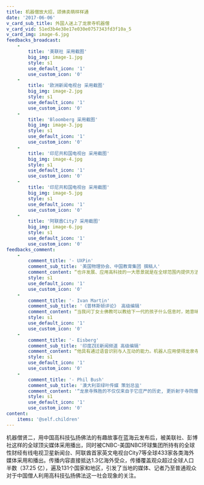 ```yaml
---
title: 机器僧放大招，颂佛卖萌样样通
date: '2017-06-06'
v_card_sub_title: 外国人迷上了龙泉寺机器僧
v_card_vid: 51ed3b4e38e17e030e0757343fd3f10a_5
v_card_img: image-6.jpg
feedbacks_broadcast:
    -
        title: '美联社 采用截图'
        big_img: image-1.jpg
        style: s1
        use_default_icon: '1'
        use_custom_icon: '0'
    -
        title: '欧洲新闻电视台 采用截图'
        big_img: image-2.jpg
        style: s1
        use_default_icon: '1'
        use_custom_icon: '0'
    -
        title: 'Bloomberg 采用截图'
        big_img: image-3.jpg
        style: s1
        use_default_icon: '1'
        use_custom_icon: '0'
    -
        title: '印尼共和国电视台 采用截图'
        big_img: image-4.jpg
        style: s1
        use_default_icon: '1'
        use_custom_icon: '0'
    -
        title: '印尼共和国电视台 采用截图'
        big_img: image-5.jpg
        style: s1
        use_default_icon: '1'
        use_custom_icon: '0'
    -
        title: '阿联酋City7 采用截图'
        big_img: image-6.jpg
        style: s1
        use_default_icon: '1'
        use_custom_icon: '0'
feedbacks_comment:
    -
        comment_title: '- UXPin'
        comment_sub_title: '美国物理协会、中国教育集团 撰稿人'
        comment_content: “也许发展、应用高科技的一大愿景就是在全球范围内提供方法来传播和平与爱的信息吧，而这一切，为何不能从一个机器人小和尚开始呢？”
        style: s1
        use_default_icon: '1'
        use_custom_icon: '0'
    -
        comment_title: '- Ivan Martin'
        comment_sub_title: '《普林斯顿评论》 高级编辑'
        comment_content: “当我问丁女士佛教可以教给下一代的孩子什么信息时，她意味深长的回复说：“佛陀是我们能想象到最有耐心和爱心的人，甚至是超出了我们的想象。不论我们在哪里，我们表现的如何，我们变得多失落和让人讨厌，佛陀都将永远爱着我们。”
        style: s1
        use_default_icon: '1'
        use_custom_icon: '0'
    -
        comment_title: '- Eisberg'
        comment_sub_title: '印度ZEE新闻频道 高级编辑'
        comment_content: “他具有通过语音识别与人互动的能力。机器人应用使得龙泉寺大大提高了其国际知名度，无疑是弘扬佛法上的一次成功创举。”
        style: s1
        use_default_icon: '1'
        use_custom_icon: '0'
    -
        comment_title: '- Phil Bush'
        comment_sub_title: '澳大利亚绿叶传媒 策划总监'
        comment_content: '“龙泉寺殊胜的不仅仅来自于它庄严的历史, 更折射于寺院僧侣们和志愿者们发心对未来的承诺。也许在越来越多的志愿者加入寺院的翻译中心后，龙泉寺已经成为当今世界上最现代化的佛教寺院之一。这不禁让人充满好奇。”'
        style: s1
        use_default_icon: '1'
        use_custom_icon: '0'
content:
    items: '@self.children'
---
```


机器僧贤二，用中国高科技弘扬佛法的有趣故事在蓝海云发布后，被美联社、彭博社这样的全球顶尖媒体采用播出，同时被CNBC-美国NBC环球集团所持有的全球性财经有线电视卫星新闻台、阿联酋首家英文电视台City7等全球433家各类海外媒体采用和播出。传播内容直接抵达1.3亿海外受众，传播覆盖观众超过全球人口半数（37.25 亿），遍及131个国家和地区，引发了当地的媒体、记者乃至普通观众对于中国僧人利用高科技弘扬佛法这一社会现象的关注。